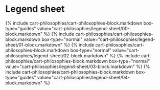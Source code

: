 <div data-role="collapsible" data-inset="false" >
	<h1 class="cart-collapsible-div">Legend sheet</h1>

<div class="cart-philosophies-wrapper">
{% include cart-philosophies/cart-philosophies-block.markdown box-type="guides" value="cart-philosophies/legend-sheet/00-block.markdown" %}
{% include cart-philosophies/cart-philosophies-block.markdown box-type="normal" value="cart-philosophies/legend-sheet/01-block.markdown" %}
{% include cart-philosophies/cart-philosophies-block.markdown box-type="normal" value="cart-philosophies/legend-sheet/02-block.markdown" %}
{% include cart-philosophies/cart-philosophies-block.markdown box-type="normal" value="cart-philosophies/legend-sheet/03-block.markdown" %}
{% include cart-philosophies/cart-philosophies-block.markdown box-type="guides" value="cart-philosophies/legend-sheet/04-block.markdown" %}
</div>

</div>